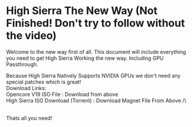 # High Sierra The New Way (Not Finished! Don't try to follow without the video)
Welcome to the new way first of all. 
This document will include everything you need to get High Sierra Working the new way. Including GPU Passthrough.

Because High Sierra Natively Supports NVIDIA GPUs we don't need any special patches which is great! <br /> 
Download Links: <br />
Opencore V19 ISO File : Download from above <br />
High Sierra ISO Download (Torrent) : Download Magnet File From Above /\ <br />

<br />
Thats all you need!